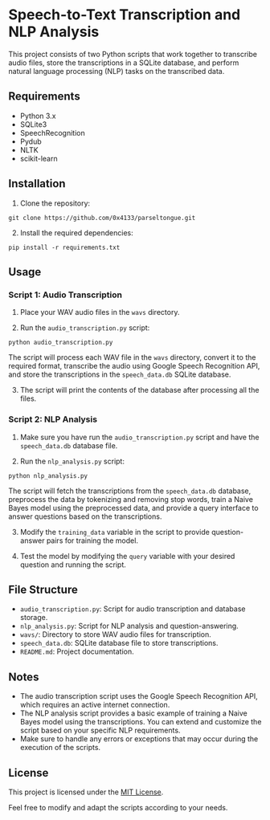 # Speech-to-Text Transcription and NLP Analysis

This project consists of two Python scripts that work together to transcribe audio files, store the transcriptions in a SQLite database, and perform natural language processing (NLP) tasks on the transcribed data.

## Requirements

- Python 3.x
- SQLite3
- SpeechRecognition
- Pydub
- NLTK
- scikit-learn

## Installation

1. Clone the repository:

```
git clone https://github.com/0x4133/parseltongue.git
```

2. Install the required dependencies:

```
pip install -r requirements.txt
```

## Usage

### Script 1: Audio Transcription

1. Place your WAV audio files in the `wavs` directory.

2. Run the `audio_transcription.py` script:

```
python audio_transcription.py
```

The script will process each WAV file in the `wavs` directory, convert it to the required format, transcribe the audio using Google Speech Recognition API, and store the transcriptions in the `speech_data.db` SQLite database.

3. The script will print the contents of the database after processing all the files.

### Script 2: NLP Analysis

1. Make sure you have run the `audio_transcription.py` script and have the `speech_data.db` database file.

2. Run the `nlp_analysis.py` script:

```
python nlp_analysis.py
```

The script will fetch the transcriptions from the `speech_data.db` database, preprocess the data by tokenizing and removing stop words, train a Naive Bayes model using the preprocessed data, and provide a query interface to answer questions based on the transcriptions.

3. Modify the `training_data` variable in the script to provide question-answer pairs for training the model.

4. Test the model by modifying the `query` variable with your desired question and running the script.

## File Structure

- `audio_transcription.py`: Script for audio transcription and database storage.
- `nlp_analysis.py`: Script for NLP analysis and question-answering.
- `wavs/`: Directory to store WAV audio files for transcription.
- `speech_data.db`: SQLite database file to store transcriptions.
- `README.md`: Project documentation.

## Notes

- The audio transcription script uses the Google Speech Recognition API, which requires an active internet connection.
- The NLP analysis script provides a basic example of training a Naive Bayes model using the transcriptions. You can extend and customize the script based on your specific NLP requirements.
- Make sure to handle any errors or exceptions that may occur during the execution of the scripts.

## License

This project is licensed under the [MIT License](LICENSE).

Feel free to modify and adapt the scripts according to your needs.